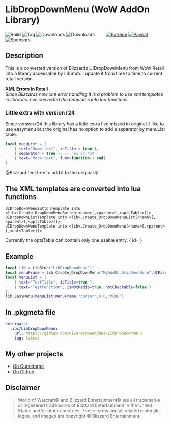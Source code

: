# LibDropDownMenu (WoW AddOn Library)
![Build](https://github.com/HizurosWoWAddOns/LibDropDownMenu/actions/workflows/bigwigsmods-packager.yml/badge.svg)
![Tag](https://img.shields.io/github/v/tag/HizurosWoWAddOns/LibDropDownMenu?style=flat-square)
![Downloads](https://img.shields.io/github/downloads/HizurosWoWAddOns/LibDropDownMenu/total?style=flat-square)
![Downloads](https://img.shields.io/github/downloads/HizurosWoWAddOns/LibDropDownMenu/latest/total?style=flat-square)
&nbsp; &nbsp; &nbsp; &nbsp;
[![Patreon](https://img.shields.io/badge/&zwj;-Patreon-gray?logo=patreon&color=red&style=flat-square)](https://www.patreon.com/bePatron?u=12558524)
[![Paypal](https://img.shields.io/badge/&zwj;-Paypal-gray?logo=paypal&color=blue&style=flat-square)](https://paypal.me/hizuro)
![Sponsors](https://img.shields.io/github/sponsors/HizurosWoWAddOns?logo=github&style=flat-square)

## Description
This is a converted version of Blizzards UIDropDownMenu from WoW Retail into a library accessable by LibStub. I update it from time to time to current retail version.

**XML Errors in Retail**\
*Since Blizzards new xml error handling it is a problem to use xml templates in libraries. I've converted the templates into lua functions.*

### Little extra with version r24
Since version r24 this library has a little extra i've missed in original. I like to use easymenu but the original has no option to add a separator by menuList table.
```lua
local menuList = {
	{ text="Some text", isTitle = true },
	{ separator = true }, -- new in r24
	{ text="More text", func=function() end}
}
```

@Blizzard feel free to add it to the original 🤓

## The XML templates are converted into lua functions
```
UIDropDownMenuButtonTemplate into <lib>.Create_DropDownMenuButton(<name>[,<parent>[,<optsTable>]]>
UIDropDownListTemplate into <lib>.Create_DropDownMenuList(<name>[,<parent>[,<optsTable>]]>
UIDropDownMenuTemplate into <lib>.Create_DropDownMenu(<name>[,<parent>[,<optsTable>]]>
```
Currently the optsTable can contain only one usable entry. { id=<number> }

## Example
```lua
local lib = LibStub("LibDropDownMenu");
local menuFrame = lib.Create_DropDownMenu("MyAddOn_DropDownMenu",UIParent); -- instead of template UIDropDownMenuTemplate
local menuList = {
	{ text="TestTitle", isTitle=true },
	{ text="TestFunction", isNotRadio=true, notCheckable=false }
};
lib.EasyMenu(menuList,menuFrame,"cursor",0,0,"MENU");
```

## In .pkgmeta file
```yaml
externals:
  libs/LibDropDownMenu:
    url: https://github.com/HizurosWoWAddOns/LibDropDownMenu
    tag: latest
```

## My other projects
* [On Curseforge](https://www.curseforge.com/members/hizuro_de/projects)
* [On Github](https://github.com/HizurosWoWAddOns?tab=repositories)

## Disclaimer
> World of Warcraft© and Blizzard Entertainment© are all trademarks or registered trademarks of Blizzard Entertainment in the United States and/or other countries. These terms and all related materials, logos, and images are copyright © Blizzard Entertainment.
